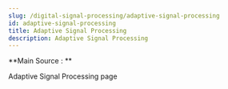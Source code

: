 ```yaml
---
slug: /digital-signal-processing/adaptive-signal-processing
id: adaptive-signal-processing
title: Adaptive Signal Processing
description: Adaptive Signal Processing
---
```


**Main Source : **

Adaptive Signal Processing page
